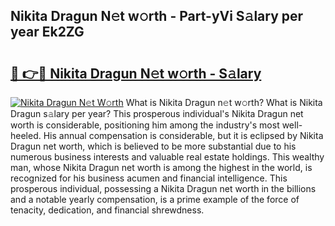 ## Nikita Dragun N𝚎t w𝚘rth - Part-yVi S𝚊lary per year Ek2ZG

# <h2><a href="http://gc44bcf.nevu.top/?p=Nikita+Dragun">🔗 👉🔴 Nikita Dragun N𝚎t w𝚘rth - S𝚊lary</a></h2>

[![Nikita Dragun N𝚎t W𝚘rth](https://i.imgur.com/Oavwk0R.jpeg)](http://gc44bcf.nevu.top/?p=Nikita+Dragun)
What is Nikita Dragun n𝚎t w𝚘rth? What is Nikita Dragun s𝚊lary per year?
This prosperous individual's Nikita Dragun net worth is considerable, positioning him among the industry's most well-heeled. His annual compensation is considerable, but it is eclipsed by Nikita Dragun net worth, which is believed to be more substantial due to his numerous business interests and valuable real estate holdings. This wealthy man, whose Nikita Dragun net worth is among the highest in the world, is recognized for his business acumen and financial intelligence. This prosperous individual, possessing a Nikita Dragun net worth in the billions and a notable yearly compensation, is a prime example of the force of tenacity, dedication, and financial shrewdness.
